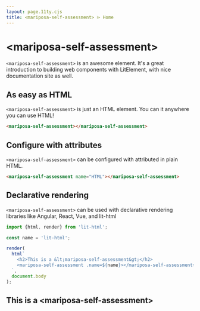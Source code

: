 ```yaml
---
layout: page.11ty.cjs
title: <mariposa-self-assessment> ⌲ Home
---
```


# &lt;mariposa-self-assessment>

`<mariposa-self-assessment>` is an awesome element. It's a great introduction to building web components with LitElement, with nice documentation site as well.

## As easy as HTML

<section class="columns">
  <div>

`<mariposa-self-assessment>` is just an HTML element. You can it anywhere you can use HTML!

```html
<mariposa-self-assessment></mariposa-self-assessment>
```

  </div>
  <div>

<mariposa-self-assessment></mariposa-self-assessment>

  </div>
</section>

## Configure with attributes

<section class="columns">
  <div>

`<mariposa-self-assessment>` can be configured with attributed in plain HTML.

```html
<mariposa-self-assessment name="HTML"></mariposa-self-assessment>
```

  </div>
  <div>

<mariposa-self-assessment name="HTML"></mariposa-self-assessment>

  </div>
</section>

## Declarative rendering

<section class="columns">
  <div>

`<mariposa-self-assessment>` can be used with declarative rendering libraries like Angular, React, Vue, and lit-html

```js
import {html, render} from 'lit-html';

const name = 'lit-html';

render(
  html`
    <h2>This is a &lt;mariposa-self-assessment&gt;</h2>
    <mariposa-self-assessment .name=${name}></mariposa-self-assessment>
  `,
  document.body
);
```

  </div>
  <div>

<h2>This is a &lt;mariposa-self-assessment&gt;</h2>
<mariposa-self-assessment name="lit-html"></mariposa-self-assessment>

  </div>
</section>
